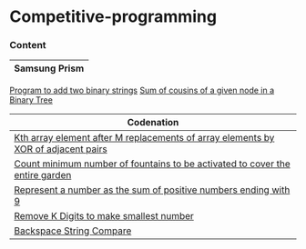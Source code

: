 # Competitive-programming

### Content
|Samsung Prism|
|---|
[Program to add two binary strings](./SamsungPrism/1.cpp)
[Sum of cousins of a given node in a Binary Tree](./SamsungPrism/2.cpp)

|Codenation|
|---|
|[Kth array element after M replacements of array elements by XOR of adjacent pairs](./Codenation/1.cpp)|
|[Count minimum number of fountains to be activated to cover the entire garden](./Codenation/2.cpp)|
|[Represent a number as the sum of positive numbers ending with 9](./Codenation/3.cpp)|
|[Remove K Digits to make smallest number](./Codenation/4.cpp)|
|[Backspace String Compare](./Codenation/5.cpp)|
